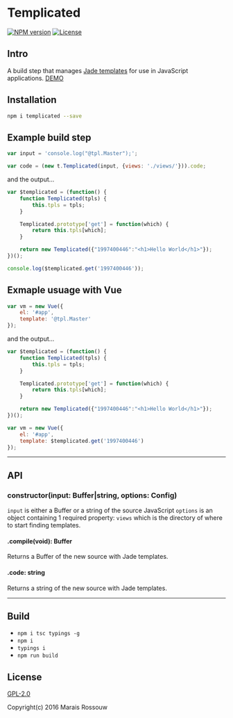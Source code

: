 Templicated
===========

[![NPM version](https://img.shields.io/npm/v/templicated.svg?style=flat-square)](https://www.npmjs.com/package/templicated)
[![License](https://img.shields.io/npm/l/templicated.svg?style=flat-square)](https://github.com/maraisr/templicated/blob/master/LICENSE.md)

## Intro
A build step that manages [Jade templates](http://jade-lang.com/) for use in JavaScript applications. [DEMO](https://github.com/maraisr/waybackthen)

## Installation
```sh
npm i templicated --save
```

## Example build step
```JavaScript
var input = 'console.log("@tpl.Master");';

var code = (new t.Templicated(input, {views: './views/'})).code;
```

and the output...

```JavaScript
var $templicated = (function() {
	function Templicated(tpls) {
		this.tpls = tpls;
	}

	Templicated.prototype['get'] = function(which) {
		return this.tpls[which];
	}

	return new Templicated({"1997400446":"<h1>Hello World</h1>"});
})();

console.log($templicated.get('1997400446'));
```

## Exmaple usuage with Vue
```JavaScript
var vm = new Vue({
	el: '#app',
	template: '@tpl.Master'
});
```

and the output...

```JavaScript
var $templicated = (function() {
	function Templicated(tpls) {
		this.tpls = tpls;
	}

	Templicated.prototype['get'] = function(which) {
		return this.tpls[which];
	}

	return new Templicated({"1997400446":"<h1>Hello World</h1>"});
})();

var vm = new Vue({
	el: '#app',
	template: $templicated.get('1997400446')
});
```

---

## API

### constructor(input: Buffer|string, options: Config)
`input` is either a Buffer or a string of the source JavaScript
`options` is an object containing 1 required property: `views` which is the directory of where to start finding templates.

#### .compile(void): Buffer
Returns a Buffer of the new source with Jade templates.

#### .code: string
Returns a string of the new source with Jade templates.

---

## Build
- `npm i tsc typings -g`
- `npm i`
- `typings i`
- `npm run build`

## License
[GPL-2.0](https://github.com/maraisr/templicated/blob/master/LICENSE.md)

Copyright(c) 2016 Marais Rossouw
